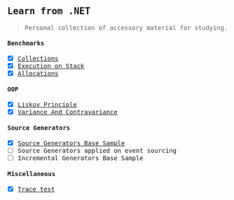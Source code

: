 <samp>

Learn from .NET 
---
> Personal collection of accessory material for studying.

#### Benchmarks

- [x] [Collections](FrozenCollectionsBmk) 
- [x] [Execution on Stack](StackExecutingBmk)
- [x] [Allocations](StackAlloc)

#### OOP

- [x] [Liskov Principle](lsp)
- [x] [Variance And Contravariance](VarianceAndControvariance)

#### Source Generators

- [x] [Source Generators Base Sample](SourceGeneratorSample)
- [ ] Source Generators applied on event sourcing
- [ ] Incremental Generators Base Sample

#### Miscellaneous

- [x] [Trace test](TraceTesting)

</samp>